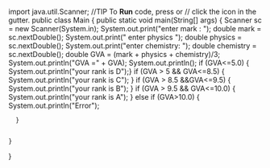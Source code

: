 import java.util.Scanner;
//TIP To <b>Run</b> code, press <shortcut actionId="Run"/> or
// click the <icon src="AllIcons.Actions.Execute"/> icon in the gutter.
public class Main {
    public static void main(String[] args) {
      Scanner sc = new Scanner(System.in);
      System.out.print("enter mark : ");
      double mark = sc.nextDouble();
      System.out.print(" enter physics ");
      double physics = sc.nextDouble();
      System.out.print("enter chemistry: ");
      double chemistry = sc.nextDouble();
      double GVA = (mark + physics + chemistry)/3;
      System.out.println("GVA =" + GVA);
      System.out.println();
      if (GVA<=5.0)
      { System.out.println("your rank is D");}
      if (GVA > 5 && GVA<=8.5)
      {
        System.out.println("your rank is C");
      }
      if  (GVA > 8.5 &&GVA<=9.5)
      {
        System.out.println("your rank is B");
      }
      if (GVA > 9.5 && GVA<=10.0)
      {
        System.out.println("your rank is A");
      }
      else  if (GVA>10.0)
      {
        System.out.println("Error");

      }


    }
}
